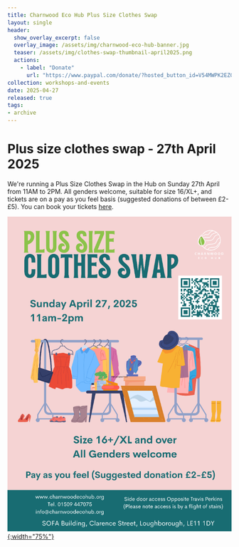 ```yaml
---
title: Charnwood Eco Hub Plus Size Clothes Swap
layout: single
header:
  show_overlay_excerpt: false
  overlay_image: /assets/img/charnwood-eco-hub-banner.jpg
  teaser: /assets/img/clothes-swap-thumbnail-april2025.png
  actions:
    - label: "Donate"
      url: "https://www.paypal.com/donate/?hosted_button_id=V54MWPK2EZGPY"
collection: workshops-and-events
date: 2025-04-27
released: true
tags:
- archive
---
```

# Plus size clothes swap - 27th April 2025
 
We're running a Plus Size Clothes Swap in the Hub on Sunday 27th April from 11AM to 2PM. All genders welcome, suitable for size 16/XL+, and tickets are on a pay as you feel basis (suggested donations of between £2-£5).  You can book your tickets [here](https://pay.sumup.com/b2c/QOPDM899).

[![Plus size clothes swap poster](/assets/img/clothes-swap-april2025.png){:width="75%"}](https://pay.sumup.com/b2c/QOPDM899)

